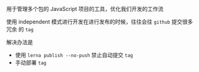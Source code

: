 用于管理多个包的 JavaScript 项目的工具，优化我们开发的工作流

使用 independent 模式进行开发在进行发布的时候，往往会往 `github` 提交很多冗余 的 `tag`

解决办法是
* 使用 `lerna publish --no-push` 禁止自动提交 `tag`
* 手动部署 `tag`